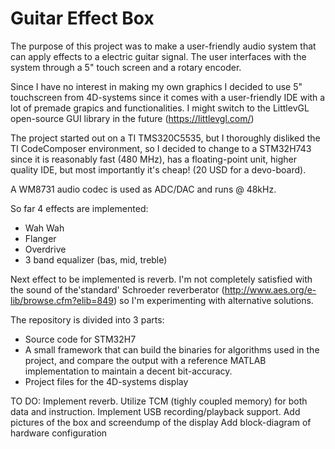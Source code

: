 # Guitar Effect Box
The purpose of this project was to make a user-friendly audio system that can apply effects to a electric guitar signal.
The user interfaces with the system through a 5" touch screen and a rotary encoder.

Since I have no interest in making my own graphics I decided to use 5" touchscreen from 4D-systems since it comes with a user-friendly IDE with a lot of premade grapics and functionalities. I might switch to the LittlevGL open-source GUI library in the future (https://littlevgl.com/)

The project started out on a TI TMS320C5535, but I thoroughly disliked the TI CodeComposer environment, so I decided to change to a STM32H743 since it is reasonably fast (480 MHz), has a floating-point unit, higher quality IDE, but most importantly it's cheap! (20 USD for a devo-board).

A WM8731 audio codec is used as ADC/DAC and runs @ 48kHz.

So far 4 effects are implemented:
  - Wah Wah
  - Flanger
  - Overdrive
  - 3 band equalizer (bas, mid, treble)
  
Next effect to be implemented is reverb.
I'm not completely satisfied with the sound of the'standard' Schroeder reverberator (http://www.aes.org/e-lib/browse.cfm?elib=849) so I'm experimenting with alternative solutions.

The repository is divided into 3 parts:
  - Source code for STM32H7
  - A small framework that can build the binaries for algorithms used in the project, and compare the output with a reference MATLAB           implementation to maintain a decent bit-accuracy.
  - Project files for the 4D-systems display
  
TO DO:
Implement reverb.
Utilize TCM (tighly coupled memory) for both data and instruction.
Implement USB recording/playback support.
Add pictures of the box and screendump of the display
Add block-diagram of hardware configuration
